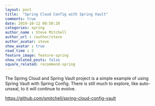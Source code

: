 ```yaml
---
layout: post
title:  "Spring Cloud Config with Spring Vault"
comments: true
date: 2019-10-12 08:50:28
categories: spring
author_name : Steve Mitchell
author_url : /author/steve
author_avatar: steve
show_avatar : true
read_time : 2
feature_image: feature-spring
show_related_posts: false
square_related: recommend-spring
---
```


The Spring Cloud and Spring Vault project is a simple example of using Spring Vault with Spring Config. There is still much to explore, like auto-unseal, to it will continue to evolve.

https://github.com/smitchell/spring-cloud-config-vault


[jekyll]:      http://jekyllrb.com
[jekyll-gh]:   https://github.com/jekyll/jekyll
[jekyll-help]: https://github.com/jekyll/jekyll-help
